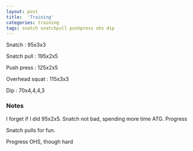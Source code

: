 ```yaml
---
layout: post
title:  'Training'
categories: training
tags: snatch snatchpull pushpress ohs dip
---
```


Snatch :   95x3x3

Snatch pull : 195x2x5

Push press  : 125x2x5

Overhead squat   :   115x3x3

Dip      :   70x4,4,4,3

### Notes

I forget if I did 95x2x5. Snatch not bad, spending more time ATG. Progress

Snatch pulls for fun.

Progress OHS, though hard
